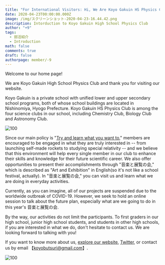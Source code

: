 ```yaml
---
title: "For International Visitors: Hi, We Are Koyo Gakuin HS Physics Club!"
date: 2020-04-23T00:00:00.000Z
image: /img/スクリーンショット-2020-04-23-16.44.42.png
description: Intorduction to Koyo Gakuin High School Physics Club
author: "+9"
tags:
  - 部活紹介
  - Introduction
math: false
comments: true
draft: false
authorpage: member/-9
---
```

Welcome to our home page!

We are Koyo Gakuin High School Physics Club and thank you for visiting our website.

Koyo Gakuin is a private school with unified lower and upper secondary school programs, both of whose school buildings are located in Nishinomiya, Hyogo Prefecture.  Koyo Gakuin HS Physics Club is among the four science clubs in our school, including Chemistry Club, Biology Club and Astronomy Club.

![](/img/img_0060.jpeg "100")

Since our main policy is "[Try and learn what you want to](https://koyophy.netlify.app/pdf/keizi.pdf)," members are encouraged to be engaged in what they are truly interested in -- from launching self-made rockets to studying special relativity -- and we believe that this environment will help every single member in our club to enhance their skills and knowledge for their future scientific career.  We also offer opportunities to present their accomplishments through "音楽と展覧の会," which is described as "Art and Exhibition" in English(so it's not like a school festival, actually).  In "音楽と展覧の会," you can visit us and learn what we are doing in everyday activities.

Currently, as you can imagine, all of our projects are suspended due to the worldwide outbreak of COVID-19.  However, we seek to hold an online session to talk about the future plan, especially what are we going to do in this year's 音楽と展覧の会.

By the way, our activities do not limit the participants.  To first graders in our high school,  junior high school students, and students in other high schools, if you are interested in what we do, don't hesitate to contact us.  We are looking forward to talking with you!

If you want to know more about us, [explore our website](https://koyophy.netlify.app/), [Twitter](https://twitter.com/koyophysics), or contact us by email 【koyobutsuri@gmail.com】.

![](/img/164277.jpg "100")